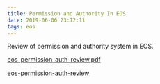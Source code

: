 ```yaml
---
title: Permission and Authority In EOS
date: 2019-06-06 23:12:11
tags: eos
---
```

Review of permission and authority system in EOS.

[eos_permission_auth_review.pdf](https://github.com/EOSLaoMao/eos-permission-auth-review/blob/master/eos_permission_auth_review.pdf)

[eos-permission-auth-review](https://github.com/EOSLaoMao/eos-permission-auth-review)
